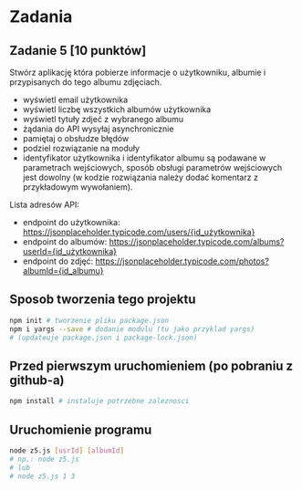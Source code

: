 # Zadania

## Zadanie 5 [10 punktów]

Stwórz aplikację która pobierze informacje o użytkowniku, albumie i przypisanych do tego albumu zdjęciach.
- wyświetl email użytkownika
- wyświetl liczbę wszystkich albumów użytkownika
- wyświetl tytuły zdjeć z wybranego albumu
- żądania do API wysyłaj asynchronicznie
- pamiętaj o obsłudze błędów
- podziel rozwiązanie na moduły
- identyfikator użytkownika i identyfikator albumu są podawane w parametrach wejściowych, sposób obsługi parametrów wejściowych jest dowolny (w kodzie rozwiązania należy dodać komentarz z przykładowym wywołaniem).

Lista adresów API:
- endpoint do użytkownika: https://jsonplaceholder.typicode.com/users/{id_użytkownika}
- endpoint do albumów: https://jsonplaceholder.typicode.com/albums?userId={id_użytkownika}
- endpoint do zdjęć: https://jsonplaceholder.typicode.com/photos?albumId={id_albumu}


## Sposob tworzenia tego projektu

```bash
npm init # tworzenie pliku package.json
npm i yargs --save # dodanie modulu (tu jako przyklad yargs)
# (updateuje package.json i package-lock.json)
```

## Przed pierwszym uruchomieniem (po pobraniu z github-a)

```bash
npm install # instaluje potrzebne zaleznosci
```

## Uruchomienie programu

```bash
node z5.js [usrId] [albumId]
# np.: node z5.js
# lub
# node z5.js 1 3
```
